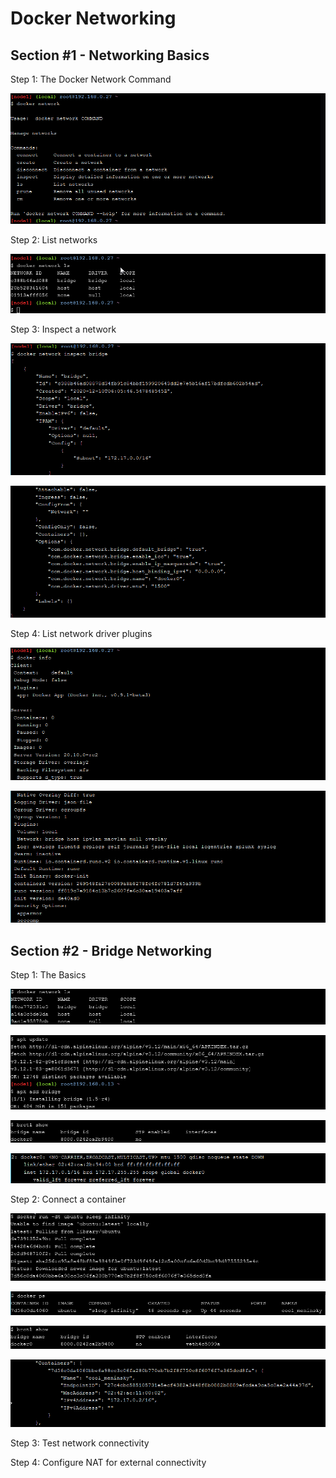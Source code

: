 # Docker Networking

## Section #1 - Networking Basics

Step 1: The Docker Network Command


![Gambar 1](./docnet01.png)


Step 2: List networks


![Gambar 1](./docnet02.png)


Step 3: Inspect a network


![Gambar 1](./docnet03.png)

![Gambar 1](./docnet03.1.png)



Step 4: List network driver plugins


![Gambar 1](./docnet04.png)

![Gambar 1](./docnet04.1.png)


## Section #2 - Bridge Networking

Step 1: The Basics

![Gambar 1](./docnet-step2-01.png)


![Gambar 1](./docnet-step2-01.1.png)


![Gambar 1](./docnet-step2-01.2.png)


![Gambar 1](./docnet-step2-01.3.png)

Step 2: Connect a container

![Gambar 1](./docnet-step2-02.png)

![Gambar 1](./docnet-step2-02.1.png)

![Gambar 1](./docnet-step2-02.2.png)

![Gambar 1](./docnet-step2-02.3.png)



Step 3: Test network connectivity

Step 4: Configure NAT for external connectivity

